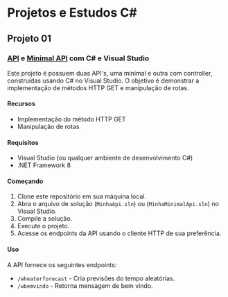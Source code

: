 # Projetos e Estudos C#

## Projeto 01 
### [API](https://github.com/AndersonShermann/C-Sharp/tree/main/MinhaAPI) e [Minimal API](https://github.com/AndersonShermann/C-Sharp/tree/main/MinhaMinimalAPI) com C# e Visual Studio

Este projeto é possuem duas API's, uma minimal e outra com controller, construídas usando C# no Visual Studio. O objetivo é demonstrar a implementação de métodos HTTP GET e manipulação de rotas.

#### Recursos

- Implementação do método HTTP GET
- Manipulação de rotas

#### Requisitos

- Visual Studio (ou qualquer ambiente de desenvolvimento C#)
- .NET Framework 8

#### Começando

1. Clone este repositório em sua máquina local.
2. Abra o arquivo de solução (`MinhaApi.sln`) ou (`MinhaMinimalApi.sln`) no Visual Studio.
3. Compile a solução.
4. Execute o projeto.
5. Acesse os endpoints da API usando o cliente HTTP de sua preferência.

#### Uso

A API fornece os seguintes endpoints:

- `/wheaterforecast` - Cria previsões do tempo aleatórias.
- `/wbemvindo` - Retorna mensagem de bem vindo.

